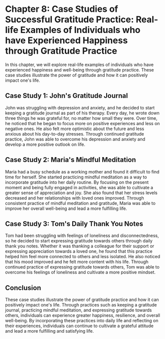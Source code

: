 Chapter 8: Case Studies of Successful Gratitude Practice: Real-life Examples of Individuals who have Experienced Happiness through Gratitude Practice
=====================================================================================================================================================

In this chapter, we will explore real-life examples of individuals who have experienced happiness and well-being through gratitude practice. These case studies illustrate the power of gratitude and how it can positively impact one's life.

Case Study 1: John's Gratitude Journal
--------------------------------------

John was struggling with depression and anxiety, and he decided to start keeping a gratitude journal as part of his therapy. Every day, he wrote down three things he was grateful for, no matter how small they were. Over time, he noticed that he began to focus more on positive experiences and less on negative ones. He also felt more optimistic about the future and less anxious about his day-to-day stresses. Through continued gratitude practice, John was able to overcome his depression and anxiety and develop a more positive outlook on life.

Case Study 2: Maria's Mindful Meditation
----------------------------------------

Maria had a busy schedule as a working mother and found it difficult to find time for herself. She started practicing mindful meditation as a way to incorporate gratitude into her daily routine. By focusing on the present moment and being fully engaged in activities, she was able to cultivate a greater sense of appreciation and joy. She also found that her stress levels decreased and her relationships with loved ones improved. Through consistent practice of mindful meditation and gratitude, Maria was able to improve her overall well-being and lead a more fulfilling life.

Case Study 3: Tom's Daily Thank You Notes
-----------------------------------------

Tom had been struggling with feelings of loneliness and disconnectedness, so he decided to start expressing gratitude towards others through daily thank you notes. Whether it was thanking a colleague for their support or expressing appreciation towards a loved one, he found that this practice helped him feel more connected to others and less isolated. He also noticed that his mood improved and he felt more content with his life. Through continued practice of expressing gratitude towards others, Tom was able to overcome his feelings of loneliness and cultivate a more positive mindset.

Conclusion
----------

These case studies illustrate the power of gratitude practice and how it can positively impact one's life. Through practices such as keeping a gratitude journal, practicing mindful meditation, and expressing gratitude towards others, individuals can experience greater happiness, resilience, and overall well-being. By incorporating these practices into daily life and reflecting on their experiences, individuals can continue to cultivate a grateful attitude and lead a more fulfilling and satisfying life.



